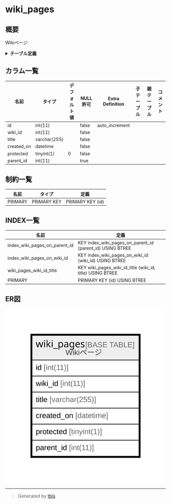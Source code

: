 # wiki_pages

## 概要

Wikiページ

<details>
<summary><strong>テーブル定義</strong></summary>

```sql
CREATE TABLE `wiki_pages` (
  `id` int(11) NOT NULL AUTO_INCREMENT,
  `wiki_id` int(11) NOT NULL,
  `title` varchar(255) NOT NULL,
  `created_on` datetime NOT NULL,
  `protected` tinyint(1) NOT NULL DEFAULT '0',
  `parent_id` int(11) DEFAULT NULL,
  PRIMARY KEY (`id`),
  KEY `wiki_pages_wiki_id_title` (`wiki_id`,`title`),
  KEY `index_wiki_pages_on_wiki_id` (`wiki_id`),
  KEY `index_wiki_pages_on_parent_id` (`parent_id`)
) ENGINE=InnoDB DEFAULT CHARSET=utf8
```

</details>

## カラム一覧

| 名前         | タイプ          | デフォルト値       | NULL許可   | Extra Definition | 子テーブル      | 親テーブル      | コメント     |
| ---------- | ------------ | ------------ | -------- | ---------------- | ---------- | ---------- | -------- |
| id         | int(11)      |              | false    | auto_increment   |            |            |          |
| wiki_id    | int(11)      |              | false    |                  |            |            |          |
| title      | varchar(255) |              | false    |                  |            |            |          |
| created_on | datetime     |              | false    |                  |            |            |          |
| protected  | tinyint(1)   | 0            | false    |                  |            |            |          |
| parent_id  | int(11)      |              | true     |                  |            |            |          |

## 制約一覧

| 名前      | タイプ         | 定義               |
| ------- | ----------- | ---------------- |
| PRIMARY | PRIMARY KEY | PRIMARY KEY (id) |

## INDEX一覧

| 名前                            | 定義                                                        |
| ----------------------------- | --------------------------------------------------------- |
| index_wiki_pages_on_parent_id | KEY index_wiki_pages_on_parent_id (parent_id) USING BTREE |
| index_wiki_pages_on_wiki_id   | KEY index_wiki_pages_on_wiki_id (wiki_id) USING BTREE     |
| wiki_pages_wiki_id_title      | KEY wiki_pages_wiki_id_title (wiki_id, title) USING BTREE |
| PRIMARY                       | PRIMARY KEY (id) USING BTREE                              |

## ER図

![er](wiki_pages.svg)

---

> Generated by [tbls](https://github.com/k1LoW/tbls)

